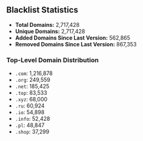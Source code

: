 ## Blacklist Statistics

- **Total Domains:** 2,717,428
- **Unique Domains:** 2,717,428
- **Added Domains Since Last Version:** 562,865
- **Removed Domains Since Last Version:** 867,353

### Top-Level Domain Distribution

-  `.com`: 1,216,878
-  `.org`: 249,559
-  `.net`: 185,425
-  `.top`: 83,533
-  `.xyz`: 68,000
-  `.ru`: 60,924
-  `.io`: 54,898
-  `.info`: 52,428
-  `.pl`: 48,847
-  `.shop`: 37,299
